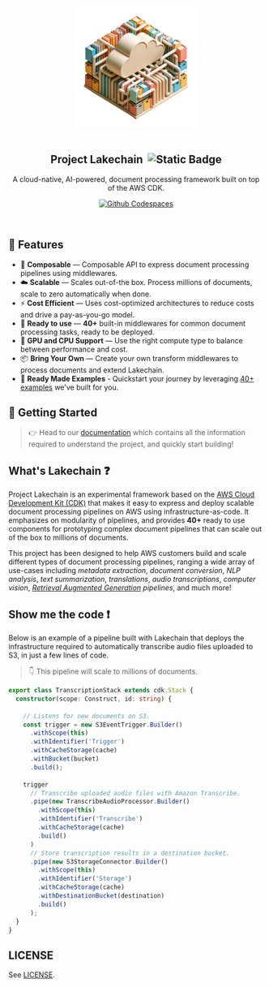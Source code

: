 <br><br>

<p align="center">
  <img width="240" src="docs/src/assets/icon.png">
  <br><br>
  <h2 align="center">Project Lakechain &nbsp;<img alt="Static Badge" src="https://img.shields.io/badge/Alpha-e28743"></h2>
  <p align="center">A cloud-native, AI-powered, document processing framework built on top of the AWS CDK.</p>
  <p align="center">
    <a href="https://codespaces.new/awslabs/project-lakechain"><img alt="Github Codespaces" src="https://github.com/codespaces/badge.svg" /></a>
  </p>
</p>
<br>

## 🔖 Features

- 🤖 **Composable** — Composable API to express document processing pipelines using middlewares.
- ☁️ **Scalable** — Scales out-of-the box. Process millions of documents, scale to zero automatically when done.
- ⚡ **Cost Efficient** — Uses cost-optimized architectures to reduce costs and drive a pay-as-you-go model.
- 🚀 **Ready to use** — **40+** built-in middlewares for common document processing tasks, ready to be deployed.
- 🦎 **GPU and CPU Support** — Use the right compute type to balance between performance and cost.
- 📦 **Bring Your Own** — Create your own transform middlewares to process documents and extend Lakechain.
- 📙 **Ready Made Examples** - Quickstart your journey by leveraging [40+ examples](./examples/) we've built for you.

## 🚀 Getting Started

> 👉 Head to our [documentation](https://awslabs.github.io/project-lakechain/) which contains all the information required to understand the project, and quickly start building!

## What's Lakechain ❓

Project Lakechain is an experimental framework based on the [AWS Cloud Development Kit (CDK)](https://github.com/aws/aws-cdk) that makes it easy to express and deploy scalable document processing pipelines on AWS using infrastructure-as-code. It emphasizes on modularity of pipelines, and provides **40+** ready to use components for prototyping complex document pipelines that can scale out of the box to millions of documents.

This project has been designed to help AWS customers build and scale different types of document processing pipelines, ranging a wide array of use-cases including *metadata extraction*, *document conversion*, *NLP analysis*, *text summarization*, *translations*, *audio transcriptions*, *computer vision*, *[Retrieval Augmented Generation](https://docs.aws.amazon.com/sagemaker/latest/dg/jumpstart-foundation-models-customize-rag.html) pipelines*, and much more!

## Show me the code ❗

Below is an example of a pipeline built with Lakechain that deploys the infrastructure required to automatically transcribe audio files uploaded to S3, in just a few lines of code.

> 👇 This pipeline will scale to millions of documents.

```typescript
export class TranscriptionStack extends cdk.Stack {
  constructor(scope: Construct, id: string) {

    // Listens for new documents on S3.
    const trigger = new S3EventTrigger.Builder()
      .withScope(this)
      .withIdentifier('Trigger')
      .withCacheStorage(cache)
      .withBucket(bucket)
      .build();

    trigger
      // Transcribe uploaded audio files with Amazon Transcribe.
      .pipe(new TranscribeAudioProcessor.Builder()
        .withScope(this)
        .withIdentifier('Transcribe')
        .withCacheStorage(cache)
        .build()
      )
      // Store transcription results in a destination bucket.
      .pipe(new S3StorageConnector.Builder()
        .withScope(this)
        .withIdentifier('Storage')
        .withCacheStorage(cache)
        .withDestinationBucket(destination)
        .build()
      );
  }
}
```

## LICENSE

See [LICENSE](LICENSE).
